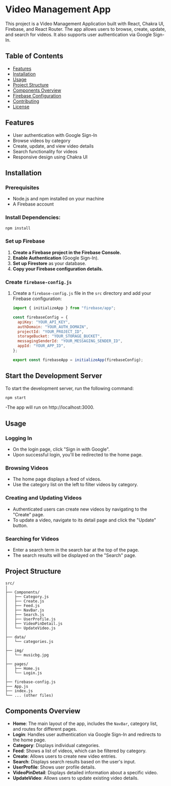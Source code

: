 # Video Management App

This project is a Video Management Application built with React, Chakra UI, Firebase, and React Router. The app allows users to browse, create, update, and search for videos. It also supports user authentication via Google Sign-In.

## Table of Contents

- [Features](#features)
- [Installation](#installation)
- [Usage](#usage)
- [Project Structure](#project-structure)
- [Components Overview](#components-overview)
- [Firebase Configuration](#firebase-configuration)
- [Contributing](#contributing)
- [License](#license)

## Features

- User authentication with Google Sign-In
- Browse videos by category
- Create, update, and view video details
- Search functionality for videos
- Responsive design using Chakra UI

## Installation

### Prerequisites

- Node.js and npm installed on your machine
- A Firebase account


### Install Dependencies:

```bash
npm install
```

### Set up Firebase

1. **Create a Firebase project in the Firebase Console.**
2. **Enable Authentication** (Google Sign-In).
3. **Set up Firestore** as your database.
4. **Copy your Firebase configuration details.**

### Create `firebase-config.js`

1. Create a `firebase-config.js` file in the `src` directory and add your Firebase configuration:

   ```javascript
   import { initializeApp } from "firebase/app";

   const firebaseConfig = {
     apiKey: "YOUR_API_KEY",
     authDomain: "YOUR_AUTH_DOMAIN",
     projectId: "YOUR_PROJECT_ID",
     storageBucket: "YOUR_STORAGE_BUCKET",
     messagingSenderId: "YOUR_MESSAGING_SENDER_ID",
     appId: "YOUR_APP_ID",
   };

   export const firebaseApp = initializeApp(firebaseConfig);


## Start the Development Server

To start the development server, run the following command:

```bash
npm start
```

-The app will run on http://localhost:3000.

## Usage

### Logging In

- On the login page, click "Sign in with Google".
- Upon successful login, you'll be redirected to the home page.

### Browsing Videos

- The home page displays a feed of videos.
- Use the category list on the left to filter videos by category.

### Creating and Updating Videos

- Authenticated users can create new videos by navigating to the "Create" page.
- To update a video, navigate to its detail page and click the "Update" button.

### Searching for Videos

- Enter a search term in the search bar at the top of the page.
- The search results will be displayed on the "Search" page.

## Project Structure

```plaintext
src/
│
├── Components/
│   ├── Category.js
│   ├── Create.js
│   ├── Feed.js
│   ├── NavBar.js
│   ├── Search.js
│   ├── UserProfile.js
│   ├── VideoPinDetail.js
│   └── UpdateVideo.js
│
├── data/
│   └── categories.js
│
├── img/
│   └── musicbg.jpg
│
├── pages/
│   ├── Home.js
│   └── Login.js
│
├── firebase-config.js
├── App.js
├── index.js
└── ... (other files)

```


## Components Overview

- **Home**: The main layout of the app, includes the `NavBar`, category list, and routes for different pages.
- **Login**: Handles user authentication via Google Sign-In and redirects to the home page.
- **Category**: Displays individual categories.
- **Feed**: Shows a list of videos, which can be filtered by category.
- **Create**: Allows users to create new video entries.
- **Search**: Displays search results based on the user's input.
- **UserProfile**: Shows user profile details.
- **VideoPinDetail**: Displays detailed information about a specific video.
- **UpdateVideo**: Allows users to update existing video details.


